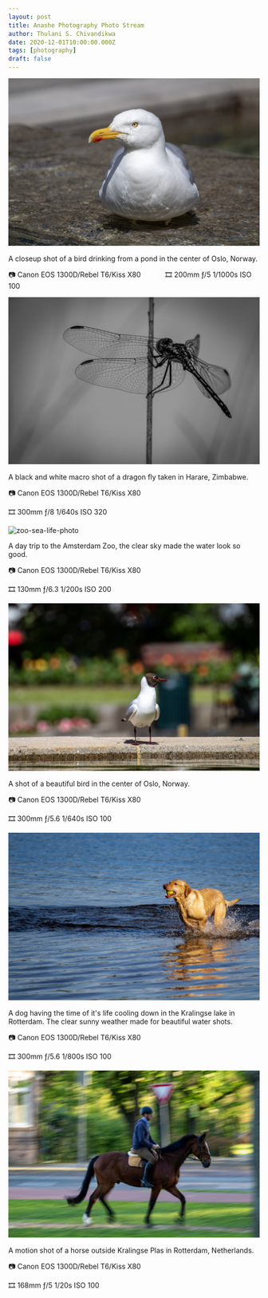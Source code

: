 ```yaml
---
layout: post
title: Anashe Photography Photo Stream
author: Thulani S. Chivandikwa
date: 2020-12-01T10:00:00.000Z
tags: [photography]
draft: false
---
```


![bird-photo1](https://raw.githubusercontent.com/chivandikwa/gatsby-thulani-chivandikwa/master/src/content/img/latest/bird-photo1.jpg)

A closeup shot of a bird drinking from a pond in the center of Oslo, Norway.

📷 Canon EOS 1300D/Rebel T6/Kiss X80⠀⠀⠀
⠀
🎞️ 200mm ƒ/5 1/1000s ISO 100

![dragon-fly-photo](https://raw.githubusercontent.com/chivandikwa/gatsby-thulani-chivandikwa/master/src/content/img/latest/dragon-fly-photo.jpg)

A black and white macro shot of a dragon fly taken in Harare, Zimbabwe.

📷 Canon EOS 1300D/Rebel T6/Kiss X80

🎞️ 300mm ƒ/8 1/640s ISO 320

![zoo-sea-life-photo](https://raw.githubusercontent.com/chivandikwa/gatsby-thulani-chivandikwa/master/src/content/img/latest/zoo-sea-life-photo.jpg)

A day trip to the Amsterdam Zoo, the clear sky made the water look so good.

📷 Canon EOS 1300D/Rebel T6/Kiss X80

🎞️ 130mm ƒ/6.3 1/200s ISO 200

![bird-photo2](https://raw.githubusercontent.com/chivandikwa/gatsby-thulani-chivandikwa/master/src/content/img/latest/bird-photo2.jpg)

A shot of a beautiful bird in the center of Oslo, Norway.

📷 Canon EOS 1300D/Rebel T6/Kiss X80

🎞️ 300mm ƒ/5.6 1/640s ISO 100

![dog-photo](https://raw.githubusercontent.com/chivandikwa/gatsby-thulani-chivandikwa/master/src/content/img/latest/dog-photo.jpg)

A dog having the time of it's life cooling down in the Kralingse lake in Rotterdam. The clear sunny weather made for beautiful water shots.

📷 Canon EOS 1300D/Rebel T6/Kiss X80

🎞️ 300mm ƒ/5.6 1/800s ISO 100

![horse-photo](https://raw.githubusercontent.com/chivandikwa/gatsby-thulani-chivandikwa/master/src/content/img/latest/horse-photo.jpg)

A motion shot of a horse outside Kralingse Plas in Rotterdam, Netherlands.

📷 Canon EOS 1300D/Rebel T6/Kiss X80

🎞️ 168mm ƒ/5 1/20s ISO 100

